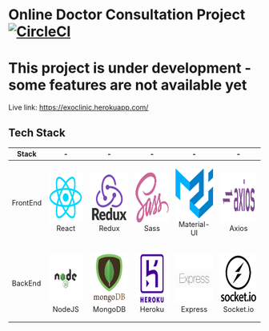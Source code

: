# Online Doctor Consultation Project [![CircleCI](https://circleci.com/gh/orma4/Online-Doctor-Consultation.svg?style=svg)](https://circleci.com/gh/orma4/Online-Doctor-Consultation)

# This project is under development - some features are not available yet

Live link:  https://exoclinic.herokuapp.com/

## Tech Stack

| Stack    | -                                                                                                  | -                                                                                                 | -                                                                                                | -                                                                                                                | -                                                                                                   |
| -------- | -------------------------------------------------------------------------------------------------- | ------------------------------------------------------------------------------------------------- | ------------------------------------------------------------------------------------------------ | ---------------------------------------------------------------------------------------------------------------- | --------------------------------------------------------------------------------------------------- |
| FrontEnd | <p align="center"><img src="./assets/reactjs_logo.png" width="100" height="100"> <br />React</p> | <p align="center"><img src="./assets/redux_logo.png" width="100" height="100"> <br />Redux</p> | <p align="center"><img src="./assets/Sass.png" width="100" height="100"> <br />Sass</p> | <p align="center"><img src="./assets/Material-UI.png" width="100" height="100"> <br />Material-UI</p> | <p align="center"><img src="./assets/axios.png" width="100" height="100"> <br />Axios</p>
| BackEnd  | <p align="center"><img src="./assets/nodejs_logo.jpg" width="100" height="100"> <br />NodeJS</p>   | <p align="center"><img src="./assets/mongo_logo2.png" width="100" height="100"> <br />MongoDB</p> | <p align="center"><img src="./assets/heroku_logo.png" width="100" height="100"> <br />Heroku</p> | <p align="center"><img src="./assets/express_logo.png" width="100" height="100"> <br />Express</p>| <p align="center"><img src="./assets/socket_logo.png" width="100" height="100"> <br />Socket.io</p> |
